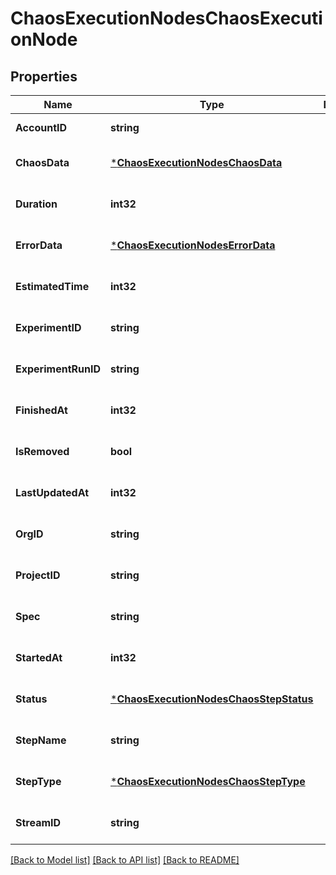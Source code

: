 # ChaosExecutionNodesChaosExecutionNode

## Properties
Name | Type | Description | Notes
------------ | ------------- | ------------- | -------------
**AccountID** | **string** |  | [default to null]
**ChaosData** | [***ChaosExecutionNodesChaosData**](chaos_execution_nodes.ChaosData.md) |  | [optional] [default to null]
**Duration** | **int32** |  | [optional] [default to null]
**ErrorData** | [***ChaosExecutionNodesErrorData**](chaos_execution_nodes.ErrorData.md) |  | [optional] [default to null]
**EstimatedTime** | **int32** |  | [optional] [default to null]
**ExperimentID** | **string** |  | [optional] [default to null]
**ExperimentRunID** | **string** |  | [optional] [default to null]
**FinishedAt** | **int32** |  | [optional] [default to null]
**IsRemoved** | **bool** |  | [optional] [default to null]
**LastUpdatedAt** | **int32** |  | [optional] [default to null]
**OrgID** | **string** |  | [optional] [default to null]
**ProjectID** | **string** |  | [optional] [default to null]
**Spec** | **string** |  | [optional] [default to null]
**StartedAt** | **int32** |  | [optional] [default to null]
**Status** | [***ChaosExecutionNodesChaosStepStatus**](chaos_execution_nodes.ChaosStepStatus.md) |  | [optional] [default to null]
**StepName** | **string** |  | [optional] [default to null]
**StepType** | [***ChaosExecutionNodesChaosStepType**](chaos_execution_nodes.ChaosStepType.md) |  | [optional] [default to null]
**StreamID** | **string** |  | [optional] [default to null]

[[Back to Model list]](../README.md#documentation-for-models) [[Back to API list]](../README.md#documentation-for-api-endpoints) [[Back to README]](../README.md)

